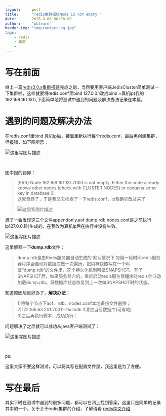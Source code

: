 ```yaml
---
layout:     post
title:      "redis集群报错Node is not empty "
date:       2016-8-08 00:00:00
author:     "wblearn"
header-img: "img/contact-bg.jpg"
tags:
    - redis
    - 集群
    - 
---
```


<div data-note-content class="show-content">
          <h1>
<a target="_blank"></a>写在前面</h1><p>继上一篇<a href="http://blog.csdn.net/wudalang_gd/article/details/52121204" target="_blank"><u>redis3.0.x集群搭建</u></a>完成之后，当然要用客户端JedisCluster简单测试一下集群啦，这样就要将redis.conf里bind 127.0.0.1改成bind +真机ip(我的192.168.161.131),下面简单地将测试中遇到的问题及解决办法记录在本篇。</p><h1>
<a target="_blank"></a>遇到的问题及解决办法</h1><p>在redis.conf里bind 真机ip后，接着重新执行每个redis.conf，最后再创建集群，但报错，如下图所示： <br></p><div class="image-package">
<img alt="这里写图片描述" src="http://upload-images.jianshu.io/upload_images/2556999-b559fbce0ba22d84?imageMogr2/auto-orient/strip%7CimageView2/2/w/1240" data-original-src="http://upload-images.jianshu.io/upload_images/2556999-b559fbce0ba22d84?imageMogr2/auto-orient/strip"><br><div class="image-caption"></div>
</div><p></p><br><p> 图中报的错即：</p><p></p><blockquote>
<p>[ERR] Node 192.168.161.131:7000 is not empty. Either the node already knows other nodes (check with CLUSTER NODES) or contains some key in database 0. <br>这就奇怪了，于是我又去检查了一下redis.conf，ip我确实改过来了 <br></p>
<div class="image-package">
<img alt="这里写图片描述" src="http://upload-images.jianshu.io/upload_images/2556999-1e29ead16f84f6c3?imageMogr2/auto-orient/strip%7CimageView2/2/w/1240" data-original-src="http://upload-images.jianshu.io/upload_images/2556999-1e29ead16f84f6c3?imageMogr2/auto-orient/strip"><br><div class="image-caption"></div>
</div>
<p></p>
</blockquote><p>想了一会发现这三个文件appendonly.aof dump.rdb nodes.conf是之前执行ip127.0.0.1时生成的，在我改为真机ip后在执行并没有生效。 <br></p><div class="image-package">
<img alt="这里写图片描述" src="http://upload-images.jianshu.io/upload_images/2556999-59020893d0043ee6?imageMogr2/auto-orient/strip%7CimageView2/2/w/1240" data-original-src="http://upload-images.jianshu.io/upload_images/2556999-59020893d0043ee6?imageMogr2/auto-orient/strip"><br><div class="image-caption"></div>
</div><p></p><p>这里解释一下<strong>dump.rdb</strong>文件：</p><blockquote><p>dump.rdb是由Redis服务器自动生成的 默认情况下 每隔一段时间redis服务器程序会自动对数据库做一次遍历，把内存快照写在一个叫做“dump.rdb”的文件里，这个持久化机制叫做SNAPSHOT。有了SNAPSHOT后，如果服务器宕机，重新启动redis服务器程序时redis会自动加载dump.rdb，将数据库状态恢复到上一次做SNAPSHOT时的状态。</p></blockquote><p>知道原因后就好办了，<strong>解决办法：</strong></p><blockquote><p>1)将每个节点下aof、rdb、nodes.conf本地备份文件删除； <br>2)172.168.63.201:7001&gt;  flushdb      #清空当前数据库(可省略) <br>3)之后再执行脚本，成功执行；</p></blockquote><p>问题解决了之后就可以成功从java客户端测试了： <br></p><div class="image-package">
<img alt="这里写图片描述" src="http://upload-images.jianshu.io/upload_images/2556999-0d912b98f43d76ca?imageMogr2/auto-orient/strip%7CimageView2/2/w/1240" data-original-src="http://upload-images.jianshu.io/upload_images/2556999-0d912b98f43d76ca?imageMogr2/auto-orient/strip"><br><div class="image-caption"></div>
</div><p></p><br><p>ps:</p><p>这里大家不要这样测试，可以将其写在配置文件里，我这里是为了方便。</p><p></p><h1>
<a target="_blank"></a>写在最后</h1><p>其实平时在测试中遇到的很多问题，都可以在网上找到答案，这里只是简单的记录其中的一个。关于关于redis集群的介绍，了解请看 <a href="http://www.redis.cn/topics/cluster-tutorial.html" target="_blank"><u>redis中文介绍</u></a></p>
        </div>